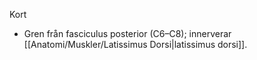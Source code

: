Kort
- Gren från fasciculus posterior (C6–C8); innerverar [[Anatomi/Muskler/Latissimus Dorsi|latissimus dorsi]].

